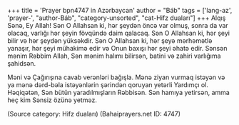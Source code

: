 +++
title = 'Prayer bpn4747 in Azərbaycan'
author = "Báb"
tags = ['lang-az', 'prayer-', "author-Báb", "category-unsorted", "cat-Hifz duaları"]
+++
Alqış Sənə, Ey Allah! Sən O Allahsan ki, hər şeydən öncə var olmuş, sonra da var olacaq, varlığı hər şeyin fövqündə daim qalacaq. Sən O Allahsan ki, hər şeyi bilir və hər şeydən yüksəkdir. Sən O Allahsan ki, hər şeyə mərhəmətlə yanaşır, hər şeyi mühakimə edir və Onun baxışı hər şeyi əhatə edir. Sənsən mənim Rəbbim Allah, Sən mənim halımı bilirsən, batini və zahiri varlığıma şahidsən.

Məni və Çağırışına cavab verənləri bağışla. Mənə ziyan vurmaq istəyən və ya mənə dərd-bəla istəyənlərin şərindən qoruyan yetərli Yardımçı ol. Həqiqətən, Sən bütün yaradılmışların Rəbbisən. Sən hamıya yetirsən, amma heç kim Sənsiz özünə yetməz.

(Source category: Hifz duaları)
(Bahaiprayers.net ID: 4747)
